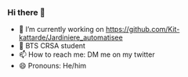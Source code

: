 ### Hi there 👋

- 🔭 I’m currently working on https://github.com/Kit-kattarde/Jardiniere_automatisee
- 🌱 BTS CRSA student 
- 📫 How to reach me: DM me on my twitter
- 😄 Pronouns: He/him
